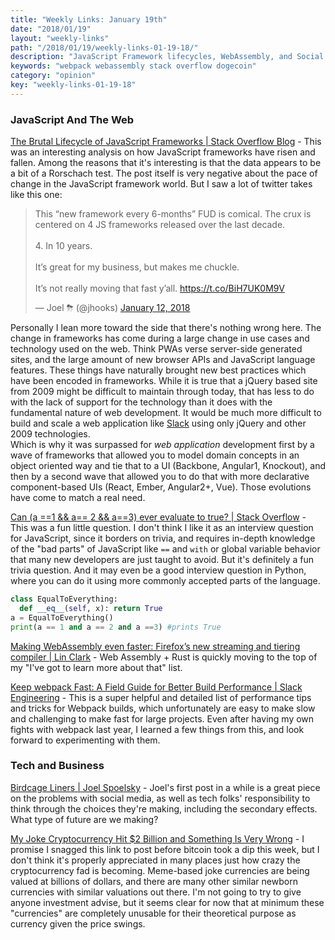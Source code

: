 ```yaml
---
title: "Weekly Links: January 19th"
date: "2018/01/19"
layout: "weekly-links"
path: "/2018/01/19/weekly-links-01-19-18/"
description: "JavaScript Framework lifecycles, WebAssembly, and Social Media "
keywords: "webpack webassembly stack overflow dogecoin"
category: "opinion"
key: "weekly-links-01-19-18"
---
```



### JavaScript And The Web

[The Brutal Lifecycle of JavaScript Frameworks | Stack Overflow Blog](https://stackoverflow.blog/2018/01/11/brutal-lifecycle-javascript-frameworks/) - This was an interesting analysis on how JavaScript frameworks have risen and fallen.  Among the reasons that it's interesting is that the data appears to be a bit of a Rorschach test.  The post itself is very negative about the pace of change in the JavaScript framework world.  But I saw a lot of twitter takes like this one:

<blockquote class="twitter-tweet" data-lang="en"><p lang="en" dir="ltr">This “new framework every 6-months” FUD is comical. The crux is centered on 4 JS frameworks released over the last decade. <br><br>4. In 10 years. <br><br>It’s great for my business, but makes me chuckle. <br><br>It’s not really moving that fast y’all. <a href="https://t.co/BiH7UK0M9V">https://t.co/BiH7UK0M9V</a></p>&mdash; Joel ⛈ (@jhooks) <a href="https://twitter.com/jhooks/status/951924735654244352?ref_src=twsrc%5Etfw">January 12, 2018</a></blockquote>

Personally I lean more toward the side that there's nothing wrong here.  The change in frameworks has come during a large change in use cases and technology used on the web.  Think PWAs verse server-side generated sites, and the large amount of new browser APIs and JavaScript language features.  These things have naturally brought new best practices which have been encoded in frameworks.  While it is true that a jQuery based site from 2009 might be difficult to maintain through today, that has less to do with the lack of support for the technology than it does with the fundamental nature of web development.  It would be much more difficult to build and scale a web application like [Slack](https://slack.com/) using only jQuery and other 2009 technologies.  
Which is why it was surpassed for *web application* development first by a wave of frameworks that allowed you to model domain concepts in an object oriented way and tie that to a UI (Backbone, Angular1, Knockout), and then by a second wave that allowed you to do that with more declarative component-based UIs (React, Ember, Angular2+, Vue).  Those evolutions have come to match a real need.


[Can (a ==1 && a== 2 && a==3) ever evaluate to true? | Stack Overflow](https://stackoverflow.com/questions/48270127/can-a-1-a-2-a-3-ever-evaluate-to-true/48274520#48274520) - This was a fun little question.  I don't think I like it as an interview question for JavaScript, since it borders on trivia, and requires in-depth knowledge of the "bad parts" of JavaScript like `==` and `with` or global variable behavior that many new developers are just taught to avoid.  But it's definitely a fun trivia question.  And it may even be a good interview question in Python, where you can do it using more commonly accepted parts of the language.

```python
class EqualToEverything:
  def __eq__(self, x): return True
a = EqualToEverything()
print(a == 1 and a == 2 and a ==3) #prints True
```

[Making WebAssembly even faster: Firefox’s new streaming and tiering compiler | Lin Clark](https://hacks.mozilla.org/2018/01/making-webassembly-even-faster-firefoxs-new-streaming-and-tiering-compiler/) - Web Assembly + Rust is quickly moving to the top of my "I've got to learn more about that" list.

[Keep webpack Fast: A Field Guide for Better Build Performance | Slack Engineering](https://slack.engineering/keep-webpack-fast-a-field-guide-for-better-build-performance-f56a5995e8f1) - This is a super helpful and detailed list of performance tips and tricks for Webpack builds, which unfortunately are easy to make slow and challenging to make fast for large projects.  Even after having my own fights with webpack last year, I learned a few things from this, and look forward to experimenting with them.


### Tech and Business

[Birdcage Liners | Joel Spoelsky](https://www.joelonsoftware.com/2018/01/12/birdcage-liners/) - Joel's first post in a while is a great piece on the problems with social media, as well as tech folks' responsibility to think through the choices they're making, including the secondary effects.  What type of future are we making?

[My Joke Cryptocurrency Hit $2 Billion and Something Is Very Wrong](https://motherboard.vice.com/en_us/article/9kng57/dogecoin-my-joke-cryptocurrency-hit-2-billion-jackson-palmer-opinion) - I promise I snagged this link to post before bitcoin took a dip this week, but I don't think it's properly appreciated in many places just how crazy the cryptocurrency fad is becoming.  Meme-based joke currencies are being valued at billions of dollars, and there are many other similar newborn currencies with similar valuations out there.  I'm not going to try to give anyone investment advise, but it seems clear for now that at minimum these "currencies" are completely unusable for their theoretical purpose as currency given the price swings.
